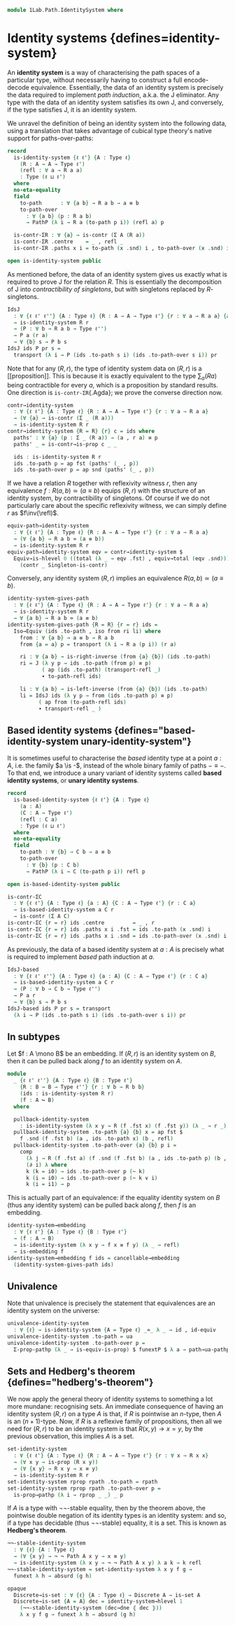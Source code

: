 <!--
```agda
open import 1Lab.Function.Embedding
open import 1Lab.Equiv.Fibrewise
open import 1Lab.HLevel.Closure
open import 1Lab.Type.Sigma
open import 1Lab.Univalence
open import 1Lab.Type.Pi
open import 1Lab.HLevel
open import 1Lab.Equiv
open import 1Lab.Path
open import 1Lab.Type

open import Data.Dec.Base
```
-->

```agda
module 1Lab.Path.IdentitySystem where
```

# Identity systems {defines=identity-system}

An **identity system** is a way of characterising the path spaces of a
particular type, without necessarily having to construct a full
encode-decode equivalence. Essentially, the data of an identity system
is precisely the data required to implement _path induction_, a.k.a. the
J eliminator. Any type with the data of an identity system satisfies its
own J, and conversely, if the type satisfies J, it is an identity
system.

We unravel the definition of being an identity system into the following
data, using a translation that takes advantage of cubical type theory's
native support for paths-over-paths:

```agda
record
  is-identity-system {ℓ ℓ'} {A : Type ℓ}
    (R : A → A → Type ℓ')
    (refl : ∀ a → R a a)
    : Type (ℓ ⊔ ℓ')
  where
  no-eta-equality
  field
    to-path      : ∀ {a b} → R a b → a ≡ b
    to-path-over
      : ∀ {a b} (p : R a b)
      → PathP (λ i → R a (to-path p i)) (refl a) p

  is-contr-ΣR : ∀ {a} → is-contr (Σ A (R a))
  is-contr-ΣR .centre    = _ , refl _
  is-contr-ΣR .paths x i = to-path (x .snd) i , to-path-over (x .snd) i

open is-identity-system public
```

As mentioned before, the data of an identity system gives us exactly
what is required to prove J for the relation $R$. This is essentially
the decomposition of J into _contractibility of singletons_, but with
singletons replaced by $R$-singletons.

```agda
IdsJ
  : ∀ {ℓ ℓ' ℓ''} {A : Type ℓ} {R : A → A → Type ℓ'} {r : ∀ a → R a a} {a : A}
  → is-identity-system R r
  → (P : ∀ b → R a b → Type ℓ'')
  → P a (r a)
  → ∀ {b} s → P b s
IdsJ ids P pr s =
  transport (λ i → P (ids .to-path s i) (ids .to-path-over s i)) pr
```

<!--
```agda
IdsJ-refl
  : ∀ {ℓ ℓ' ℓ''} {A : Type ℓ} {R : A → A → Type ℓ'} {r : ∀ a → R a a} {a : A}
  → (ids : is-identity-system R r)
  → (P : ∀ b → R a b → Type ℓ'')
  → (x : P a (r a))
  → IdsJ ids P x (r a) ≡ x
IdsJ-refl {R = R} {r = r} {a = a} ids P x =
  transport (λ i → P (ids .to-path (r a) i) (ids .to-path-over (r a) i)) x ≡⟨⟩
  subst P' (λ i → ids .to-path (r a) i , ids .to-path-over (r a) i) x      ≡⟨ ap (λ e → subst P' e x) lemma ⟩
  subst P' refl x                                                          ≡⟨ transport-refl x ⟩
  x                                                                        ∎
  where
    P' : Σ _ (R a) → Type _
    P' (b , r) = P b r

    lemma : Σ-pathp (ids .to-path (r a)) (ids .to-path-over (r a)) ≡ refl
    lemma = is-contr→is-set (is-contr-ΣR ids) _ _ _ _

to-path-refl-coh
  : ∀ {ℓ ℓ'} {A : Type ℓ} {R : A → A → Type ℓ'} {r : ∀ a → R a a}
  → (ids : is-identity-system R r)
  → ∀ a
  → (Σ-pathp (ids .to-path (r a)) (ids .to-path-over (r a))) ≡ refl
to-path-refl-coh {r = r} ids a =
  is-contr→is-set (is-contr-ΣR ids) _ _
    (Σ-pathp (ids .to-path (r a)) (ids .to-path-over (r a)))
    refl

to-path-refl
  : ∀ {ℓ ℓ'} {A : Type ℓ} {R : A → A → Type ℓ'} {r : ∀ a → R a a} {a : A}
  → (ids : is-identity-system R r)
  → ids .to-path (r a) ≡ refl
to-path-refl {r = r} {a = a} ids = ap (ap fst) $ to-path-refl-coh ids a

to-path-over-refl
  : ∀ {ℓ ℓ'} {A : Type ℓ} {R : A → A → Type ℓ'} {r : ∀ a → R a a} {a : A}
  → (ids : is-identity-system R r)
  → PathP (λ i → PathP (λ j → R a (to-path-refl {a = a} ids i j)) (r a) (r a))
      (ids .to-path-over (r a))
      refl
to-path-over-refl {a = a} ids = ap (ap snd) $ to-path-refl-coh ids a
```
-->

Note that for any $(R, r)$, the type of identity system data on $(R, r)$
is a [[proposition]]. This is because it is exactly equivalent to the type
$\sum_a (R a)$ being contractible for every $a$, which is a proposition
by standard results. One direction is `is-contr-ΣR`{.Agda}; we prove
the converse direction now.

```agda
contr→identity-system
  : ∀ {ℓ ℓ'} {A : Type ℓ} {R : A → A → Type ℓ'} {r : ∀ a → R a a}
  → (∀ {a} → is-contr (Σ _ (R a)))
  → is-identity-system R r
contr→identity-system {R = R} {r} c = ids where
  paths' : ∀ {a} (p : Σ _ (R a)) → (a , r a) ≡ p
  paths' _ = is-contr→is-prop c _ _

  ids : is-identity-system R r
  ids .to-path p = ap fst (paths' (_ , p))
  ids .to-path-over p = ap snd (paths' (_ , p))
```

If we have a relation $R$ together with reflexivity witness $r$, then
any equivalence $f : R(a, b) \simeq (a \equiv b)$ equips $(R, r)$ with
the structure of an identity system, by contractibility of singletons. Of
course if we do not particularly care about the specific reflexivity
witness, we can simply define $r$ as $f\inv(\refl)$.

```agda
equiv-path→identity-system
  : ∀ {ℓ ℓ'} {A : Type ℓ} {R : A → A → Type ℓ'} {r : ∀ a → R a a}
  → (∀ {a b} → R a b ≃ (a ≡ b))
  → is-identity-system R r
equiv-path→identity-system eqv = contr→identity-system $
  Equiv→is-hlevel 0 ((total (λ _ → eqv .fst) , equiv→total (eqv .snd)))
    (contr _ Singleton-is-contr)
```

Conversely, any identity system $(R, r)$ implies an equivalence
$R(a, b) \simeq (a \equiv b)$.

```agda
identity-system-gives-path
  : ∀ {ℓ ℓ'} {A : Type ℓ} {R : A → A → Type ℓ'} {r : ∀ a → R a a}
  → is-identity-system R r
  → ∀ {a b} → R a b ≃ (a ≡ b)
identity-system-gives-path {R = R} {r = r} ids =
  Iso→Equiv (ids .to-path , iso from ri li) where
    from : ∀ {a b} → a ≡ b → R a b
    from {a = a} p = transport (λ i → R a (p i)) (r a)

    ri : ∀ {a b} → is-right-inverse (from {a} {b}) (ids .to-path)
    ri = J (λ y p → ids .to-path (from p) ≡ p)
           ( ap (ids .to-path) (transport-refl _)
           ∙ to-path-refl ids)

    li : ∀ {a b} → is-left-inverse (from {a} {b}) (ids .to-path)
    li = IdsJ ids (λ y p → from (ids .to-path p) ≡ p)
          ( ap from (to-path-refl ids)
          ∙ transport-refl _ )
```

## Based identity systems {defines="based-identity-system unary-identity-system"}

It is sometimes useful to characterise the *based* identity type at
a point $a : A$, i.e. the family $a \is -$, instead of the whole
binary family of paths $- \equiv -$. To that end, we introduce a unary
variant of identity systems called **based identity systems**, or
**unary identity systems**.

```agda
record
  is-based-identity-system {ℓ ℓ'} {A : Type ℓ}
    (a : A)
    (C : A → Type ℓ')
    (refl : C a)
    : Type (ℓ ⊔ ℓ')
  where
  no-eta-equality
  field
    to-path : ∀ {b} → C b → a ≡ b
    to-path-over
      : ∀ {b} (p : C b)
      → PathP (λ i → C (to-path p i)) refl p

open is-based-identity-system public

is-contr-ΣC
  : ∀ {ℓ ℓ'} {A : Type ℓ} {a : A} {C : A → Type ℓ'} {r : C a}
  → is-based-identity-system a C r
  → is-contr (Σ A C)
is-contr-ΣC {r = r} ids .centre         = _ , r
is-contr-ΣC {r = r} ids .paths x i .fst = ids .to-path (x .snd) i
is-contr-ΣC {r = r} ids .paths x i .snd = ids .to-path-over (x .snd) i
```

As previously, the data of a based identity system at $a : A$ is
precisely what is required to implement *based* path induction at $a$.

```agda
IdsJ-based
  : ∀ {ℓ ℓ' ℓ''} {A : Type ℓ} {a : A} {C : A → Type ℓ'} {r : C a}
  → is-based-identity-system a C r
  → (P : ∀ b → C b → Type ℓ'')
  → P a r
  → ∀ {b} s → P b s
IdsJ-based ids P pr s = transport
  (λ i → P (ids .to-path s i) (ids .to-path-over s i)) pr
```

<!--
```agda
IdsJ-based-refl
  : ∀ {ℓ ℓ' ℓ''} {A : Type ℓ} {a : A} {C : A → Type ℓ'} {r : C a}
  → (ids : is-based-identity-system a C r)
  → (P : ∀ b → C b → Type ℓ'')
  → (x : P a r)
  → IdsJ-based ids P x r ≡ x
IdsJ-based-refl {C = C} {r = r} ids P x =
  transport (λ i → P (ids .to-path r i) (ids .to-path-over r i)) x ≡⟨⟩
  subst P' (λ i → ids .to-path r i , ids .to-path-over r i) x      ≡⟨ ap (λ e → subst P' e x) lemma ⟩
  subst P' refl x                                                  ≡⟨ transport-refl x ⟩
  x                                                                ∎
  where
    P' : Σ _ C → Type _
    P' (b , c) = P b c

    lemma : Σ-pathp (ids .to-path r) (ids .to-path-over r) ≡ refl
    lemma = is-contr→is-set (is-contr-ΣC ids) _ _ _ _

to-path-based-refl-coh
  : ∀ {ℓ ℓ'} {A : Type ℓ} {a : A} {C : A → Type ℓ'} {r : C a}
  → (ids : is-based-identity-system a C r)
  → (Σ-pathp (ids .to-path r) (ids .to-path-over r)) ≡ refl
to-path-based-refl-coh {r = r} ids =
  is-contr→is-set (is-contr-ΣC ids) _ _
    (Σ-pathp (ids .to-path r) (ids .to-path-over r))
    refl

to-path-based-refl
  : ∀ {ℓ ℓ'} {A : Type ℓ} {a : A} {C : A → Type ℓ'} {r : C a}
  → (ids : is-based-identity-system a C r)
  → ids .to-path r ≡ refl
to-path-based-refl ids = ap (ap fst) $ to-path-based-refl-coh ids

to-path-over-based-refl
  : ∀ {ℓ ℓ'} {A : Type ℓ} {a : A} {C : A → Type ℓ'} {r : C a}
  → (ids : is-based-identity-system a C r)
  → PathP (λ i → PathP (λ j → C (to-path-based-refl ids i j)) r r)
      (ids .to-path-over r)
      refl
to-path-over-based-refl ids = ap (ap snd) $ to-path-based-refl-coh ids

contr→based-identity-system
  : ∀ {ℓ ℓ'} {A : Type ℓ} {a : A} {C : A → Type ℓ'} {r : C a}
  → is-contr (Σ _ C)
  → is-based-identity-system a C r
contr→based-identity-system {a = a} {C = C} {r} c = ids where
  paths' : ∀ (p : Σ _ C) → (a , r) ≡ p
  paths' _ = is-contr→is-prop c _ _

  ids : is-based-identity-system a C r
  ids .to-path p = ap fst (paths' (_ , p))
  ids .to-path-over p = ap snd (paths' (_ , p))

based-identity-system-gives-path
  : ∀ {ℓ ℓ'} {A : Type ℓ} {a : A} {C : A → Type ℓ'} {r : C a}
  → is-based-identity-system a C r
  → ∀ {b} → C b ≃ (a ≡ b)
based-identity-system-gives-path {a = a} {C = C} {r = r} ids =
  Iso→Equiv (ids .to-path , iso from ri li) where
    from : ∀ {b} → a ≡ b → C b
    from p = subst C p r

    ri : ∀ {b} → is-right-inverse (from {b}) (ids .to-path)
    ri = J (λ y p → ids .to-path (from p) ≡ p)
           ( ap (ids .to-path) (transport-refl _)
           ∙ to-path-based-refl ids)

    li : ∀ {b} → is-left-inverse (from {b}) (ids .to-path)
    li = IdsJ-based ids (λ y p → from (ids .to-path p) ≡ p)
                        ( ap from (to-path-based-refl ids)
                        ∙ transport-refl _)
```
-->

## In subtypes

Let $f : A \mono B$ be an embedding. If $(R, r)$ is an identity system
on $B$, then it can be pulled back along $f$ to an identity system on
$A$.

```agda
module
  _ {ℓ ℓ' ℓ''} {A : Type ℓ} {B : Type ℓ'}
    {R : B → B → Type ℓ''} {r : ∀ b → R b b}
    (ids : is-identity-system R r)
    (f : A ↪ B)
  where

  pullback-identity-system
    : is-identity-system (λ x y → R (f .fst x) (f .fst y)) (λ _ → r _)
  pullback-identity-system .to-path {a} {b} x = ap fst $
    f .snd (f .fst b) (a , ids .to-path x) (b , refl)
  pullback-identity-system .to-path-over {a} {b} p i =
    comp
      (λ j → R (f .fst a) (f .snd (f .fst b) (a , ids .to-path p) (b , refl) i .snd (~ j)))
      (∂ i) λ where
      k (k = i0) → ids .to-path-over p (~ k)
      k (i = i0) → ids .to-path-over p (~ k ∨ i)
      k (i = i1) → p
```

This is actually part of an equivalence: if the equality identity
system on $B$ (thus any identity system) can be pulled back along $f$,
then $f$ is an embedding.

```agda
identity-system→embedding
  : ∀ {ℓ ℓ'} {A : Type ℓ} {B : Type ℓ'}
  → (f : A → B)
  → is-identity-system (λ x y → f x ≡ f y) (λ _ → refl)
  → is-embedding f
identity-system→embedding f ids = cancellable→embedding
  (identity-system-gives-path ids)
```

<!--
```agda
module
  _ {ℓ ℓ'} {A : Type ℓ}
    {R S : A → A → Type ℓ'}
    {r : ∀ a → R a a} {s : ∀ a → S a a}
    (ids : is-identity-system R r)
    (eqv : ∀ x y → R x y ≃ S x y)
    (pres : ∀ x → eqv x x .fst (r x) ≡ s x)
  where

  transfer-identity-system : is-identity-system S s
  transfer-identity-system .to-path sab = ids .to-path (Equiv.from (eqv _ _) sab)
  transfer-identity-system .to-path-over {a} {b} p i = hcomp (∂ i) λ where
    j (j = i0) → Equiv.to (eqv _ _) (ids .to-path-over (Equiv.from (eqv _ _) p) i)
    j (i = i0) → pres a j
    j (i = i1) → Equiv.ε (eqv _ _) p j
```
-->

## Univalence

Note that univalence is precisely the statement that equivalences are an
identity system on the universe:

```agda
univalence-identity-system
  : ∀ {ℓ} → is-identity-system {A = Type ℓ} _≃_ λ _ → id , id-equiv
univalence-identity-system .to-path = ua
univalence-identity-system .to-path-over p =
  Σ-prop-pathp (λ _ → is-equiv-is-prop) $ funextP $ λ a → path→ua-pathp p refl
```

<!--
```agda
Path-identity-system
  : ∀ {ℓ} {A : Type ℓ} → is-identity-system (Path A) (λ _ → refl)
Path-identity-system .to-path p = p
Path-identity-system .to-path-over p i j = p (i ∧ j)

is-identity-system-is-prop
  : ∀ {ℓ ℓ'} {A : Type ℓ} {R : A → A → Type ℓ'} {r : ∀ a → R a a}
  → is-prop (is-identity-system R r)
is-identity-system-is-prop {A = A} {R} {r} =
  retract→is-hlevel 1 from to cancel λ x y i a → is-contr-is-prop (x a) (y a) i
  where
    to : is-identity-system R r → ∀ x → is-contr (Σ A (R x))
    to ids x = is-contr-ΣR ids

    from : (∀ x → is-contr (Σ A (R x))) → is-identity-system R r
    from x = contr→identity-system (x _)

    cancel'
      : ∀ (x : is-identity-system R r) {a b} (s : R a b)
      → PathP (λ i → (a , r a) ≡ (b , s))
        (is-contr-ΣR (from (to x)) .paths (b , s))
        (is-contr-ΣR x .paths (b , s))
    cancel' x s = is-prop→squarep (λ _ _ → is-contr→is-prop (is-contr-ΣR x)) _ _ _ _

    cancel : is-left-inverse from to
    cancel x i .to-path s = ap fst (cancel' x s i)
    cancel x i .to-path-over s = ap snd (cancel' x s i)

instance
  H-Level-is-identity-system
    : ∀ {ℓ ℓ'} {A : Type ℓ} {R : A → A → Type ℓ'} {r : ∀ a → R a a} {n}
    → H-Level (is-identity-system R r) (suc n)
  H-Level-is-identity-system = prop-instance is-identity-system-is-prop

identity-system→hlevel
  : ∀ {ℓ ℓ'} {A : Type ℓ} n {R : A → A → Type ℓ'} {r : ∀ x → R x x}
  → is-identity-system R r
  → (∀ x y → is-hlevel (R x y) n)
  → is-hlevel A (suc n)
identity-system→hlevel zero ids hl x y = ids .to-path (hl _ _ .centre)
identity-system→hlevel (suc n) ids hl x y =
  Equiv→is-hlevel (suc n) (identity-system-gives-path ids e⁻¹) (hl x y)
```
-->

## Sets and Hedberg's theorem {defines="hedberg's-theorem"}

We now apply the general theory of identity systems to something a lot
more mundane: recognising sets. An immediate consequence of having an
identity system $(R, r)$ on a type $A$ is that, if $R$ is pointwise an
$n$-type, then $A$ is an $(n+1)$-type. Now, if $R$ is a reflexive family
of propositions, then all we need for $(R, r)$ to be an identity system
is that $R(x, y) \to x = y$, by the previous observation, this implies
$A$ is a set.

```agda
set-identity-system
  : ∀ {ℓ ℓ'} {A : Type ℓ} {R : A → A → Type ℓ'} {r : ∀ x → R x x}
  → (∀ x y → is-prop (R x y))
  → (∀ {x y} → R x y → x ≡ y)
  → is-identity-system R r
set-identity-system rprop rpath .to-path = rpath
set-identity-system rprop rpath .to-path-over p =
  is-prop→pathp (λ i → rprop _ _) _ p
```

If $A$ is a type with ¬¬-stable equality, then by the theorem above, the
pointwise double negation of its identity types is an identity system:
and so, if a type has decidable (thus ¬¬-stable) equality, it is a set.
This is known as **Hedberg's theorem**.

```agda
¬¬-stable-identity-system
  : ∀ {ℓ} {A : Type ℓ}
  → (∀ {x y} → ¬ ¬ Path A x y → x ≡ y)
  → is-identity-system (λ x y → ¬ ¬ Path A x y) λ a k → k refl
¬¬-stable-identity-system = set-identity-system λ x y f g →
  funext λ h → absurd (g h)

opaque
  Discrete→is-set : ∀ {ℓ} {A : Type ℓ} → Discrete A → is-set A
  Discrete→is-set {A = A} dec = identity-system→hlevel 1
    (¬¬-stable-identity-system (dec→dne ⦃ dec ⦄))
    λ x y f g → funext λ h → absurd (g h)
```
